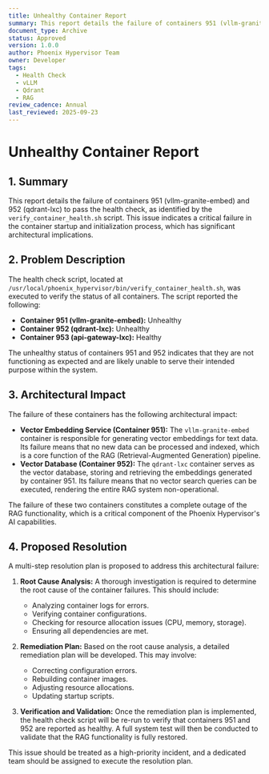 ```yaml
---
title: Unhealthy Container Report
summary: This report details the failure of containers 951 (vllm-granite-embed) and 952 (qdrant-lxc) to pass the health check.
document_type: Archive
status: Approved
version: 1.0.0
author: Phoenix Hypervisor Team
owner: Developer
tags:
  - Health Check
  - vLLM
  - Qdrant
  - RAG
review_cadence: Annual
last_reviewed: 2025-09-23
---
```


# Unhealthy Container Report

## 1. Summary

This report details the failure of containers 951 (vllm-granite-embed) and 952 (qdrant-lxc) to pass the health check, as identified by the `verify_container_health.sh` script. This issue indicates a critical failure in the container startup and initialization process, which has significant architectural implications.

## 2. Problem Description

The health check script, located at `/usr/local/phoenix_hypervisor/bin/verify_container_health.sh`, was executed to verify the status of all containers. The script reported the following:

- **Container 951 (vllm-granite-embed):** Unhealthy
- **Container 952 (qdrant-lxc):** Unhealthy
- **Container 953 (api-gateway-lxc):** Healthy

The unhealthy status of containers 951 and 952 indicates that they are not functioning as expected and are likely unable to serve their intended purpose within the system.

## 3. Architectural Impact

The failure of these containers has the following architectural impact:

- **Vector Embedding Service (Container 951):** The `vllm-granite-embed` container is responsible for generating vector embeddings for text data. Its failure means that no new data can be processed and indexed, which is a core function of the RAG (Retrieval-Augmented Generation) pipeline.
- **Vector Database (Container 952):** The `qdrant-lxc` container serves as the vector database, storing and retrieving the embeddings generated by container 951. Its failure means that no vector search queries can be executed, rendering the entire RAG system non-operational.

The failure of these two containers constitutes a complete outage of the RAG functionality, which is a critical component of the Phoenix Hypervisor's AI capabilities.

## 4. Proposed Resolution

A multi-step resolution plan is proposed to address this architectural failure:

1.  **Root Cause Analysis:** A thorough investigation is required to determine the root cause of the container failures. This should include:
    *   Analyzing container logs for errors.
    *   Verifying container configurations.
    *   Checking for resource allocation issues (CPU, memory, storage).
    *   Ensuring all dependencies are met.

2.  **Remediation Plan:** Based on the root cause analysis, a detailed remediation plan will be developed. This may involve:
    *   Correcting configuration errors.
    *   Rebuilding container images.
    *   Adjusting resource allocations.
    *   Updating startup scripts.

3.  **Verification and Validation:** Once the remediation plan is implemented, the health check script will be re-run to verify that containers 951 and 952 are reported as healthy. A full system test will then be conducted to validate that the RAG functionality is fully restored.

This issue should be treated as a high-priority incident, and a dedicated team should be assigned to execute the resolution plan.